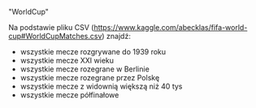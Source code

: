 "WorldCup"

Na podstawie pliku CSV (https://www.kaggle.com/abecklas/fifa-world-cup#WorldCupMatches.csv) znajdź:
- wszystkie mecze rozgrywane do 1939 roku
- wszystkie mecze XXI wieku
- wszystkie mecze rozegrane w Berlinie
- wszystkie mecze rozegrane przez Polskę
- wszystkie mecze z widownią większą niż 40 tys
- wszystkie mecze półfinałowe